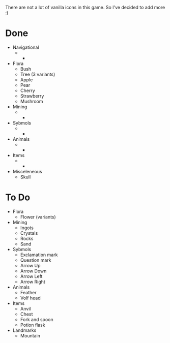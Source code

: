 There are not a lot of vanilla icons in this game. So I've decided to add more :)

# Done

* Navigational
     * -
 * Flora
     * Bush
     * Tree (3 variants)
     * Apple
     * Pear
     * Cherry
     * Strawberry
     * Mushroom
 * Mining
     * -
 * Sybmols
     * -
 * Animals
     * -
 * Items
     * -
 * Misceleneous
     * Skull 

# To Do
 
 * Flora
     * Flower (variants)
 * Mining
     * Ingots
     * Crystals
     * Rocks
     * Sand
 * Sybmols
     * Exclamation mark
     * Question mark
     * Arrow Up
     * Arrow Down
     * Arrow Left
     * Arrow Right
 * Animals
     * Feather
     * Volf head
 * Items
     * Anvil
     * Chest
     * Fork and spoon
     * Potion flask
 * Landmarks
     * Mountain
